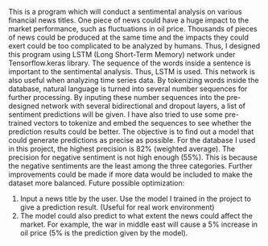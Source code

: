 This is a program which will conduct a sentimental analysis on various financial news titles.
One piece of news could have a huge impact to the market performance, such as fluctuations in oil price. 
Thousands of pieces of news could be produced at the same time and the impacts they could exert could be too complicated to be analyzed by humans. 
Thus, I designed this program using LSTM (Long Short-Term Memory) network under Tensorflow.keras library.
The sequence of the words inside a sentence is important to the sentimental analysis. Thus, LSTM is used. This network is also useful when analyzing time series data. 
By tokenizing words inside the database, natural language is turned into several number sequences for further processing. By inputing these number sequences into the pre-designed network with several bidirectional and dropout layers, a list of sentiment predictions will be given.
I have also tried to use some pre-trained vectors to tokenize and embed the sequences to see whether the prediction results could be better.
The objective is to find out a model that could generate predictions as precise as possible. For the database I used in this project, the highest precision is 82% (weighted average). The precision for negative sentiment is not high enough (55%). This is because the negative sentiments are the least among the three categories. Further improvements could be made if more data would be included to make the dataset more balanced. 
Future possible optimization: 
  1. Input a news title by the user. Use the model I trained in the project to give a prediction result. (Useful for real work environment)
  2. The model could also predict to what extent the news could affect the market. For example, the war in middle east will cause a 5% increase in oil price (5% is the prediction given by the model).
